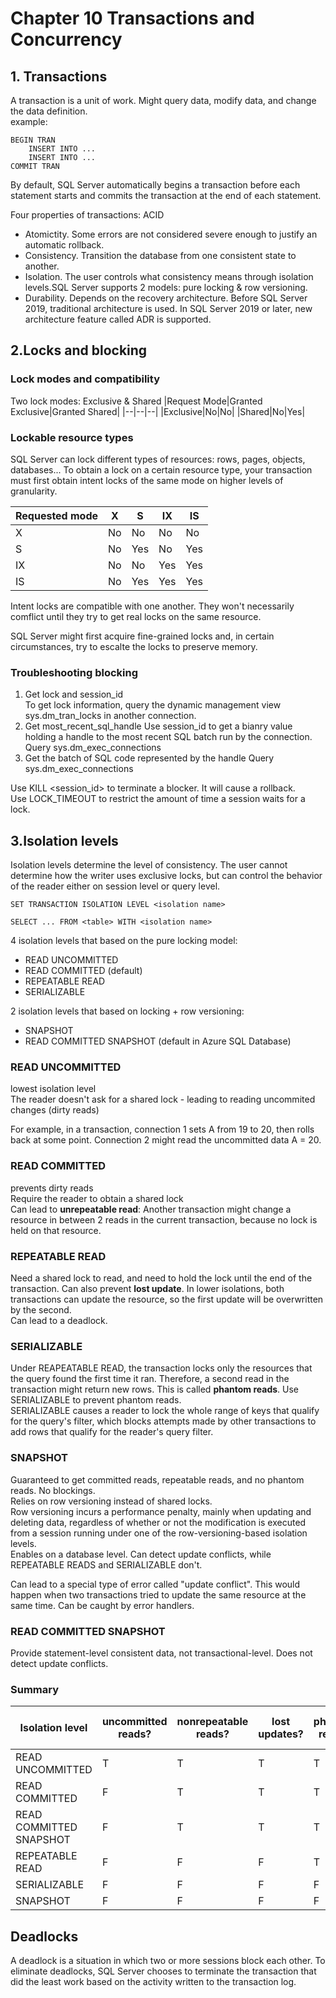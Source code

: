 # Chapter 10 Transactions and Concurrency

## 1. Transactions
A transaction is a unit of work. Might query data, modify data, and change the data definition.  
example:
```
BEGIN TRAN
    INSERT INTO ...
    INSERT INTO ...
COMMIT TRAN
```
By default, SQL Server automatically begins a transaction before each statement starts and commits the transaction at the end of each statement.

Four properties of transactions: ACID
- Atomictity. Some errors are not considered severe enough to justify an automatic rollback.
- Consistency. Transition the database from one consistent state to another.
- Isolation. The user controls what consistency means through isolation levels.SQL Server supports 2 models: pure locking & row versioning.
- Durability. Depends on the recovery architecture. Before SQL Server 2019, traditional architecture is used. In SQL Server 2019 or later, new architecture feature called ADR is supported.

## 2.Locks and blocking
### Lock modes and compatibility
Two lock modes: Exclusive & Shared
|Request Mode|Granted Exclusive|Granted Shared|
|--|--|--|
|Exclusive|No|No|
|Shared|No|Yes|

### Lockable resource types
SQL Server can lock different types of resources: rows, pages, objects, databases...
To obtain a lock on a certain resource type, your transaction must first obtain intent locks of the same mode on higher levels of granularity.

|Requested mode| X | S |IX | IS|
|--------------|---|---|---|---|
|X             |No |No |No |No |
|S             |No |Yes|No |Yes|
|IX            |No |No |Yes|Yes|
|IS            |No |Yes|Yes|Yes|

Intent locks are compatible with one another. They won't necessarily comflict until they try to get real locks on the same resource.

SQL Server might first acquire fine-grained locks and, in certain circumstances, try to escalte the locks to preserve memory.

### Troubleshooting blocking
1. Get lock and session_id  
To get lock information, query the dynamic management view sys.dm_tran_locks in another connection.
2. Get most_recent_sql_handle
Use session_id to get a bianry value holding a handle to the most recent SQL batch run by the connection. Query sys.dm_exec_connections
3. Get the batch of SQL code represented by the handle
Query sys.dm_exec_connections

Use KILL <session_id> to terminate a blocker. It will cause a rollback.  
Use LOCK_TIMEOUT to restrict the amount of time a session waits for a lock.

## 3.Isolation levels
Isolation levels determine the level of consistency.
The user cannot determine how the writer uses exclusive locks, but can control the behavior of the reader either on session level or query level.

```
SET TRANSACTION ISOLATION LEVEL <isolation name>
```

```
SELECT ... FROM <table> WITH <isolation name>
```

4 isolation levels that based on the pure locking model:
- READ UNCOMMITTED
- READ COMMITTED (default)
- REPEATABLE READ
- SERIALIZABLE

2 isolation levels that based on locking + row versioning:
- SNAPSHOT
- READ COMMITTED SNAPSHOT (default in Azure SQL Database)

### READ UNCOMMITTED
lowest isolation level  
The reader doesn't ask for a shared lock - leading to reading uncommited changes (dirty reads)

For example, in a transaction, connection 1 sets A from 19 to 20, then rolls back at some point. Connection 2 might read the uncommitted data A = 20.

### READ COMMITTED
prevents dirty reads  
Require the reader to obtain a shared lock  
Can lead to **unrepeatable read**: Another transaction might change a resource in between 2 reads in the current transaction, because no lock is held on that resource.

### REPEATABLE READ
Need a shared lock to read, and need to hold the lock until the end of the transaction.
Can also prevent **lost update**. In lower isolations, both transactions can update the resource, so the first update will be overwritten by the second.  
Can lead to a deadlock.  

### SERIALIZABLE
Under REAPEATABLE READ, the transaction locks only the resources that the query found the first time it ran. Therefore, a second read in the transaction might return new rows. This is called **phantom reads**.
Use SERIALIZABLE to prevent phantom reads.  
SERIALIZABLE causes a reader to lock the whole range of keys that qualify for the query's filter, which blocks attempts made by other transactions to add rows that qualify for the reader's query filter.

### SNAPSHOT
Guaranteed to get committed reads, repeatable reads, and no phantom reads. No blockings.  
Relies on row versioning instead of shared locks.  
Row versioning incurs a performance penalty, mainly when updating and deleting data, regardless of whether or not the modification is executed from a session running under one of the row-versioning-based isolation levels.   
Enables on a database level.
Can detect update conflicts, while REPEATABLE READS and SERIALIZABLE don't.

Can lead to a special type of error called "update conflict". This would happen when two transactions tried to update the same resource at the same time. Can be caught by error handlers.

### READ COMMITTED SNAPSHOT
Provide statement-level consistent data, not transactional-level. Does not detect update conflicts.

### Summary
|Isolation level |uncommitted reads?| nonrepeatable reads? | lost updates?| phantom reads?|Detects update conflicts?|Uses row versioning?|
|----|--|--|--|--|--|--|
|READ UNCOMMITTED|T|T|T|T|F|F|
|READ COMMITTED|F|T|T|T|F|F|
|READ COMMITTED SNAPSHOT|F|T|T|T|F|T
|REPEATABLE READ|F|F|F|T|F|F|
|SERIALIZABLE|F|F|F|F|F|F|
|SNAPSHOT|F|F|F|F|T|T|


## Deadlocks
A deadlock is a situation in which two or more sessions block each other. 
To eliminate deadlocks, SQL Server chooses to terminate the transaction that did the least work  based on the activity written to the transaction log.